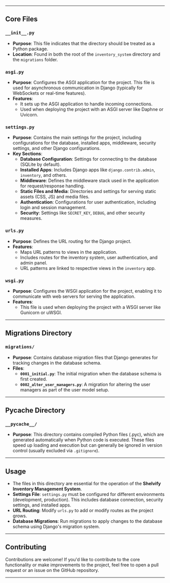 
---

## **Core Files**

### **`__init__.py`**

- **Purpose**: This file indicates that the directory should be treated as a Python package.
- **Location**: Found in both the root of the `inventory_system` directory and the `migrations` folder.

### **`asgi.py`**

- **Purpose**: Configures the ASGI application for the project. This file is used for asynchronous communication in Django (typically for WebSockets or real-time features).
- **Features**:
  - It sets up the ASGI application to handle incoming connections.
  - Used when deploying the project with an ASGI server like Daphne or Uvicorn.

### **`settings.py`**

- **Purpose**: Contains the main settings for the project, including configurations for the database, installed apps, middleware, security settings, and other Django configurations.
- **Key Sections**:
  - **Database Configuration**: Settings for connecting to the database (SQLite by default).
  - **Installed Apps**: Includes Django apps like `django.contrib.admin`, `inventory`, and others.
  - **Middleware**: Defines the middleware stack used in the application for request/response handling.
  - **Static Files and Media**: Directories and settings for serving static assets (CSS, JS) and media files.
  - **Authentication**: Configurations for user authentication, including login and session management.
  - **Security**: Settings like `SECRET_KEY`, `DEBUG`, and other security measures.

### **`urls.py`**

- **Purpose**: Defines the URL routing for the Django project.
- **Features**:
  - Maps URL patterns to views in the application.
  - Includes routes for the inventory system, user authentication, and admin panel.
  - URL patterns are linked to respective views in the `inventory` app.

### **`wsgi.py`**

- **Purpose**: Configures the WSGI application for the project, enabling it to communicate with web servers for serving the application.
- **Features**:
  - This file is used when deploying the project with a WSGI server like Gunicorn or uWSGI.

---

## **Migrations Directory**

### **`migrations/`**

- **Purpose**: Contains database migration files that Django generates for tracking changes in the database schema.
- **Files**:
  - **`0001_initial.py`**: The initial migration when the database schema is first created.
  - **`0002_alter_user_managers.py`**: A migration for altering the user managers as part of the user model setup.

---

## **Pycache Directory**

### **`__pycache__/`**

- **Purpose**: This directory contains compiled Python files (.pyc), which are generated automatically when Python code is executed. These files speed up loading and execution but can generally be ignored in version control (usually excluded via `.gitignore`).

---

## **Usage**

- The files in this directory are essential for the operation of the **Shelvify Inventory Management System**.
- **Settings File**: `settings.py` must be configured for different environments (development, production). This includes database connection, security settings, and installed apps.
- **URL Routing**: Modify `urls.py` to add or modify routes as the project grows.
- **Database Migrations**: Run migrations to apply changes to the database schema using Django's migration system.

---

## **Contributing**

Contributions are welcome! If you'd like to contribute to the core functionality or make improvements to the project, feel free to open a pull request or an issue on the GitHub repository.

---

